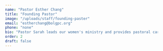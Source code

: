```yaml
---
name: "Pastor Esther Chang"
title: "Founding Pastor"
image: "/uploads/staff/founding-paster"
email: "estherchang@bolgpc.org"
phone: "none"
bio: "Pastor Sarah leads our women's ministry and provides pastoral care with a heart for discipleship and community building."
order: 2
draft: false
---
```


